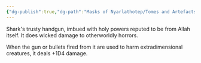 ```yaml
---
{"dg-publish":true,"dg-path":"Masks of Nyarlathotep/Tomes and Artefacts/Egypt/Holy Sally.md","permalink":"/masks-of-nyarlathotep/tomes-and-artefacts/egypt/holy-sally/","tags":["TTRPG/Games/MoN"]}
---
```


Shark's trusty handgun, imbued with holy powers reputed to be from Allah itself. It does wicked damage to otherworldly horrors.

When the gun or bullets fired from it are used to harm extradimensional creatures, it deals +1D4 damage.